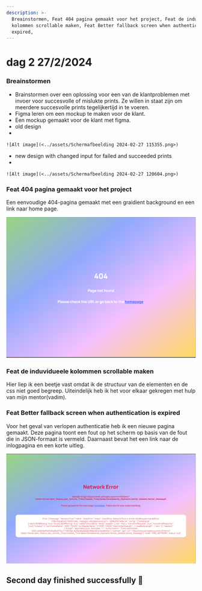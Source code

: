 ```yaml
---
description: >-
  Breainstormen, Feat 404 pagina gemaakt voor het project, Feat de induvidueele
  kolommen scrollable maken, Feat Better fallback screen when authentication is
  expired,
---
```


# dag 2 27/2/2024

### Breainstormen

* Brainstormen over een oplossing voor een van de klantproblemen met invoer voor succesvolle of mislukte prints. Ze willen in staat zijn om meerdere succesvolle prints tegelijkertijd in te voeren.
* Figma leren om een mockup te maken voor de klant.
* Een mockup gemaakt voor de klant met figma.
* old design
*

    ![Alt image](<../assets/Schermafbeelding 2024-02-27 115355.png>)
* new design with changed input for failed and succeeded prints
*

    ![Alt image](<../assets/Schermafbeelding 2024-02-27 120604.png>)

### Feat 404 pagina gemaakt voor het project

Een eenvoudige 404-pagina gemaakt met een graidient background en een link naar home page.

![Alt image](<../assets/Schermafbeelding 2024-02-27 102912.png>)

### Feat de induvidueele kolommen scrollable maken

Hier liep ik een beetje vast omdat ik de structuur van de elementen en de css niet goed begreep. Uiteindelijk heb ik het voor elkaar gekregen met hulp van mijn mentor(vadim).

### Feat Better fallback screen when authentication is expired

Voor het geval van verlopen authenticatie heb ik een nieuwe pagina gemaakt. Deze pagina toont een fout op het scherm op basis van de fout die in JSON-formaat is vermeld. Daarnaast bevat het een link naar de inlogpagina en een korte uitleg.

![Alt image](<../assets/Schermafbeelding 2024-02-28 094159.png>)

## Second day finished successfully 👑
